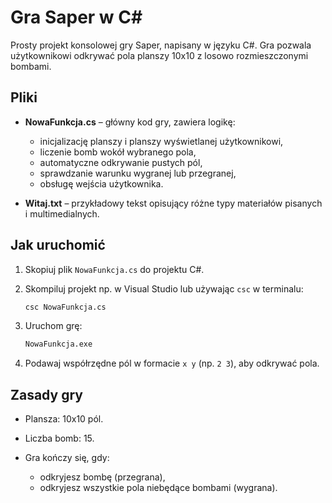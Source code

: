 # Gra Saper w C#

Prosty projekt konsolowej gry Saper, napisany w języku C#. Gra pozwala użytkownikowi odkrywać pola planszy 10x10 z losowo rozmieszczonymi bombami.

## Pliki

* **NowaFunkcja.cs** – główny kod gry, zawiera logikę:

  * inicjalizację planszy i planszy wyświetlanej użytkownikowi,
  * liczenie bomb wokół wybranego pola,
  * automatyczne odkrywanie pustych pól,
  * sprawdzanie warunku wygranej lub przegranej,
  * obsługę wejścia użytkownika.

* **Witaj.txt** – przykładowy tekst opisujący różne typy materiałów pisanych i multimedialnych.

## Jak uruchomić

1. Skopiuj plik `NowaFunkcja.cs` do projektu C#.
2. Skompiluj projekt np. w Visual Studio lub używając `csc` w terminalu:

   ```bash
   csc NowaFunkcja.cs
   ```
3. Uruchom grę:

   ```bash
   NowaFunkcja.exe
   ```
4. Podawaj współrzędne pól w formacie `x y` (np. `2 3`), aby odkrywać pola.

## Zasady gry

* Plansza: 10x10 pól.
* Liczba bomb: 15.
* Gra kończy się, gdy:

  * odkryjesz bombę (przegrana),
  * odkryjesz wszystkie pola niebędące bombami (wygrana).
